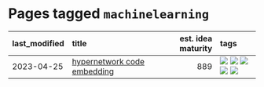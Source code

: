 # Pages tagged `machinelearning`

|last_modified|title|est. idea maturity|tags
|:---|:---|---:|:---|
|2023-04-25|[hypernetwork code embedding](../hypernetwork_embedding_for_code.md)|889|[![](https://img.shields.io/badge/tag-embeddings-95c41e)](../tags/embeddings.md) [![](https://img.shields.io/badge/tag-llm-1dc0d1)](../tags/llm.md) [![](https://img.shields.io/badge/tag-machinelearning-6a13a1)](../tags/machinelearning.md) [![](https://img.shields.io/badge/tag-models-7fafe1)](../tags/models.md) [![](https://img.shields.io/badge/tag-nlp-82f36e)](../tags/nlp.md)|
